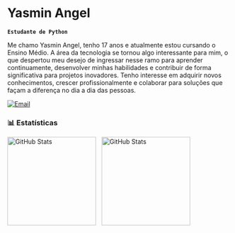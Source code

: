 #  Yasmin Angel
**`Estudante de Python`**

Me chamo Yasmin Angel, tenho 17 anos e atualmente estou cursando o Ensino Médio. A área da tecnologia se tornou algo interessante para mim, o que despertou meu desejo de ingressar nesse ramo para aprender continuamente, desenvolver minhas habilidades e contribuir de forma significativa para projetos inovadores. Tenho interesse em adquirir novos conhecimentos, crescer profissionalmente e colaborar para soluções que façam a diferença no dia a dia das pessoas.

[![Email](https://img.shields.io/badge/Email-9370DB?style=for-the-badge&logo=gmail&logoColor=white)](mailto:yasminangel2026@gmail.com)



### 📊 Estatísticas

<p>
  <img 
    align="left" 
    alt="GitHub Stats" 
    height="200" 
    style="padding-right: 10px;" 
    src="https://github-readme-stats.vercel.app/api?username=legnnah&show_icons=true&theme=tokyonight&include_all_commits=true&locale=pt-br" 
  />

<img 
      align="left" 
      alt="GitHub Stats" 
      height="200" 
      src="https://github-readme-stats.vercel.app/api/top-langs/?username=legnnah&theme=tokyonight&layout=compact&custom_title=Tecnologias&langs_count=9" 
  />

</p>
